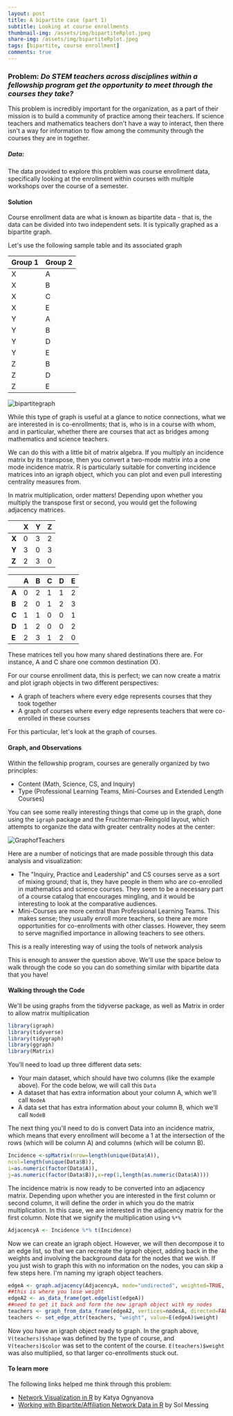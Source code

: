 ```yaml
---
layout: post
title: A bipartite case (part 1)
subtitle: Looking at course enrollments
thumbnail-img: /assets/img/bipartiteRplot.jpeg
share-img: /assets/img/bipartiteRplot.jpeg
tags: [bipartite, course enrollment]
comments: true
---
```


### Problem: *Do STEM teachers across disciplines within a fellowship program get the opportunity to meet through the courses they take?*

This problem is incredibly important for the organization, as a part of their mission is to build a community of practice among their teachers. If science teachers and mathematics teachers don't have a way to interact, then there isn't a way for information to flow among the community through the courses they are in together.

##### Data:

The data provided to explore this problem was course enrollment data, specifically looking at the enrollment within courses with multiple workshops over the course of a semester. 

#### Solution

Course enrollment data are what is known as bipartite data - that is, the data can be divided into two independent sets. It is typically graphed as a bipartite graph.

Let's use the following sample table and its associated graph

| Group 1 | Group 2 |
| ------- | ------- |
| X       | A       |
| X       | B       |
| X       | C       |
| X       | E       |
| Y       | A       |
| Y       | B       |
| Y       | D       |
| Y       | E       |
| Z       | B       |
| Z       | D       |
| Z       | E       |

![bipartitegraph](/assets/img/bipartiteRplot.jpeg)

While this type of graph is useful at a glance to notice connections, what we are interested in is co-enrollments; that is, who is in a course with whom, and in particular, whether there are courses that act as bridges among mathematics and science teachers.

We can do this with a little bit of matrix algebra. If you multiply an incidence matrix by its transpose, then you convert a two-mode matrix into a one mode incidence matrix. R is particularly suitable for converting incidence matrices into an igraph object, which you can plot and even pull interesting centrality measures from.

In matrix multiplication, order matters! Depending upon whether you multiply the transpose first or second, you would get the following adjacency matrices. 

|       | X    | Y    | Z    |
| ----- | ---- | ---- | ---- |
| **X** | 0    | 3    | 2    |
| **Y** | 3    | 0    | 3    |
| **Z** | 2    | 3    | 0    |


|       | A    | B    | C    | D    | E    |
| ----- | ---- | ---- | ---- | ---- | ---- |
| **A** | 0    | 2    | 1    | 1    | 2    |
| **B** | 2    | 0    | 1    | 2    | 3    |
| **C** | 1    | 1    | 0    | 0    | 1    |
| **D** | 1    | 2    | 0    | 0    | 2    |
| **E** | 2    | 3    | 1    | 2    | 0    |

These matrices tell you how many shared destinations there are. For instance, A and C share one common destination (X).

For our course enrollment data, this is perfect; we can now create a matrix and plot igraph objects in two different perspectives:

- A graph of teachers where every edge represents courses that they took together
- A graph of courses where every edge represents teachers that were co-enrolled in these courses

For this particular, let's look at the graph of courses.

#### Graph, and Observations

Within the fellowship program, courses are generally organized by two principles:

- Content (Math, Science, CS, and Inquiry)
- Type (Professional Learning Teams, Mini-Courses and Extended Length Courses)

You can see some really interesting things that come up in the graph, done using the `igraph` package and the Fruchterman-Reingold layout, which attempts to organize the data with greater centrality nodes at the center:

![GraphofTeachers](/assets/img/EVu29wuXQAIr1IU.jpeg)

Here are a number of noticings that are made possible through this data analysis and visualization:

- The "Inquiry, Practice and Leadership" and CS courses serve as a sort of mixing ground; that is, they have people in them who are co-enrolled in mathematics and science courses. They seem to be a necessary part of a course catalog that encourages mingling, and it would be interesting to look at the comparative audiences.
- Mini-Courses are more central than Professional Learning Teams. This makes sense; they usually enroll more teachers, so there are more opportunities for co-enrollments with other classes. However, they seem to serve magnified importance in allowing teachers to see others.

This is a really interesting way of using the tools of network analysis 

This is enough to answer the question above. We'll use the space below to walk through the code so you can do something similar with bipartite data that you have!

#### Walking through the Code

We'll be using graphs from the tidyverse package, as well as Matrix in order to allow matrix multiplication

```R
library(igraph)
library(tidyverse)
library(tidygraph)
library(ggraph)
library(Matrix)
```

You'll need to load up three different data sets:

- Your main dataset, which should have two columns (like the example above). For the code below, we will call this `Data`
- A dataset that has extra information about your column A, which we'll call `NodeA`
- A data set that has extra information about your column B, which we'll call `NodeB`

The next thing you'll need to do is convert Data into an incidence matrix, which means that every enrollment will become a 1 at the intersection of the rows (which will be column A) and columns (which will be column B).

```R
Incidence <-spMatrix(nrow=length(unique(Data$A)),
ncol=length(unique(Data$B)),
i=as.numeric(factor(Data$A)),
j=as.numeric(factor(Data$B)),x=rep(1,length(as.numeric(Data$A))))
```

The incidence matrix is now ready to be converted into an adjacency matrix. Depending upon whether you are interested in the first column or second column, it will define the order in which you do the matrix multiplication. In this case, we are interested in the adjacency matrix for the first column. Note that we signify the multiplication using `%*%`

```R
AdjacencyA <- Incidence %*% t(Incidence)
```

Now we can create an igraph object. However, we will then decompose it to an edge list, so that we can recreate the igraph object, adding back in the weights and involving the background data for the nodes that we wish. If you just wish to graph this with no information on the nodes, you can skip a few steps here. I'm naming my igraph object teachers.

```R
edgeA <- graph.adjacency(AdjacencyA, mode="undirected", weighted=TRUE, diag=FALSE)
##this is where you lose weight
edgeA2 <- as_data_frame(get.edgelist(edgeA))
##need to get it back and form the new igraph object with my nodes
teachers <- graph_from_data_frame(edgeA2, vertices=nodesA, directed=FALSE)
teachers <- set_edge_attr(teachers, "weight", value=E(edgeA)$weight)
```

Now you have an igraph object ready to graph. In the graph above, `V(teachers)$shape` was defined by the type of course, and `V(teachers)$color` was set to the content of the course. `E(teachers)$weight` was also multiplied, so that larger co-enrollments stuck out.

#### To learn more

The following links helped me think through this problem:

- [Network Visualization in R](https://kateto.net/network-visualization) by Katya Ognyanova
- [Working with Bipartite/Affiliation Network Data in R](https://solomonmg.github.io/post/working-with-bipartite-affiliation-network-data-in-r/) by Sol Messing


